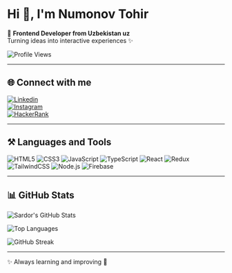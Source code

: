 # Hi 👋, I'm Numonov Tohir

🚀 **Frontend Developer from Uzbekistan uz**  
Turning ideas into interactive experiences ✨  

![Profile Views](https://komarev.com/ghpvc/?username=salimovone&label=Profile%20views&color=0e75b6&style=flat)

---

## 🌐 Connect with me
[![Linkedin](https://img.shields.io/badge/LinkedIn-0077B5?logo=linkedin&logoColor=white)](https://www.linkedin.com/)  
[![Instagram](https://img.shields.io/badge/Instagram-E4405F?logo=instagram&logoColor=white)](https://instagram.com/)  
[![HackerRank](https://img.shields.io/badge/HackerRank-2EC866?logo=HackerRank&logoColor=white)](https://www.hackerrank.com/)  

---

## ⚒️ Languages and Tools
![HTML5](https://img.shields.io/badge/HTML5-E34F26?logo=html5&logoColor=white&style=for-the-badge)
![CSS3](https://img.shields.io/badge/CSS3-1572B6?logo=css3&logoColor=white&style=for-the-badge)
![JavaScript](https://img.shields.io/badge/JavaScript-F7DF1E?logo=javascript&logoColor=black&style=for-the-badge)
![TypeScript](https://img.shields.io/badge/TypeScript-3178C6?logo=typescript&logoColor=white&style=for-the-badge)
![React](https://img.shields.io/badge/React-20232A?logo=react&logoColor=61DAFB&style=for-the-badge)
![Redux](https://img.shields.io/badge/Redux-764ABC?logo=redux&logoColor=white&style=for-the-badge)
![TailwindCSS](https://img.shields.io/badge/TailwindCSS-38B2AC?logo=tailwindcss&logoColor=white&style=for-the-badge)
![Node.js](https://img.shields.io/badge/Node.js-43853D?logo=node-dot-js&logoColor=white&style=for-the-badge)
![Firebase](https://img.shields.io/badge/Firebase-FFCA28?logo=firebase&logoColor=black&style=for-the-badge)

---

## 📊 GitHub Stats
![Sardor's GitHub Stats](https://github-readme-stats.vercel.app/api?username=salimovone&show_icons=true&theme=radical)  

![Top Languages](https://github-readme-stats.vercel.app/api/top-langs/?username=salimovone&layout=compact&theme=radical)  

![GitHub Streak](https://streak-stats.demolab.com/?user=salimovone&theme=radical&hide_border=false)  

---
✨ Always learning and improving 🚀
